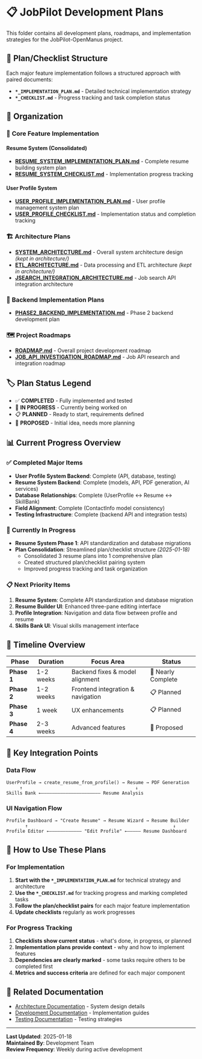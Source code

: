 # 📋 JobPilot Development Plans

This folder contains all development plans, roadmaps, and implementation strategies for the JobPilot-OpenManus project.

## 🎯 **Plan/Checklist Structure**

Each major feature implementation follows a structured approach with paired documents:
- **`*_IMPLEMENTATION_PLAN.md`** - Detailed technical implementation strategy
- **`*_CHECKLIST.md`** - Progress tracking and task completion status

## 📁 Organization

### 🎯 **Core Feature Implementation**

#### **Resume System** (Consolidated)
- **[RESUME_SYSTEM_IMPLEMENTATION_PLAN.md](./RESUME_SYSTEM_IMPLEMENTATION_PLAN.md)** - Complete resume building system plan
- **[RESUME_SYSTEM_CHECKLIST.md](./RESUME_SYSTEM_CHECKLIST.md)** - Implementation progress tracking

#### **User Profile System**
- **[USER_PROFILE_IMPLEMENTATION_PLAN.md](./USER_PROFILE_IMPLEMENTATION_PLAN.md)** - User profile management system plan
- **[USER_PROFILE_CHECKLIST.md](./USER_PROFILE_CHECKLIST.md)** - Implementation status and completion tracking

### 🏗️ **Architecture Plans**
- **[SYSTEM_ARCHITECTURE.md](../architecture/SYSTEM_ARCHITECTURE.md)** - Overall system architecture design *(kept in architecture/)*
- **[ETL_ARCHITECTURE.md](../architecture/ETL_ARCHITECTURE.md)** - Data processing and ETL architecture *(kept in architecture/)*
- **[JSEARCH_INTEGRATION_ARCHITECTURE.md](./JSEARCH_INTEGRATION_ARCHITECTURE.md)** - Job search API integration architecture

### 🚀 **Backend Implementation Plans**
- **[PHASE2_BACKEND_IMPLEMENTATION.md](./PHASE2_BACKEND_IMPLEMENTATION.md)** - Phase 2 backend development plan

### 🗺️ **Project Roadmaps**
- **[ROADMAP.md](./ROADMAP.md)** - Overall project development roadmap
- **[JOB_API_INVESTIGATION_ROADMAP.md](./JOB_API_INVESTIGATION_ROADMAP.md)** - Job API research and integration roadmap

## 🏷️ **Plan Status Legend**
- ✅ **COMPLETED** - Fully implemented and tested
- 🔄 **IN PROGRESS** - Currently being worked on
- 📋 **PLANNED** - Ready to start, requirements defined
- 💭 **PROPOSED** - Initial idea, needs more planning

## 📊 **Current Progress Overview**

### ✅ **Completed Major Items**
- **User Profile System Backend**: Complete (API, database, testing)
- **Resume System Backend**: Complete (models, API, PDF generation, AI services)
- **Database Relationships**: Complete (UserProfile ↔ Resume ↔ SkillBank)
- **Field Alignment**: Complete (ContactInfo model consistency)
- **Testing Infrastructure**: Complete (backend API and integration tests)

### 🔄 **Currently In Progress**
- **Resume System Phase 1**: API standardization and database migrations
- **Plan Consolidation**: Streamlined plan/checklist structure *(2025-01-18)*
  - Consolidated 3 resume plans into 1 comprehensive plan
  - Created structured plan/checklist pairing system
  - Improved progress tracking and task organization

### 📋 **Next Priority Items**
1. **Resume System**: Complete API standardization and database migration
2. **Resume Builder UI**: Enhanced three-pane editing interface
3. **Profile Integration**: Navigation and data flow between profile and resume
4. **Skills Bank UI**: Visual skills management interface

## 📅 **Timeline Overview**

| Phase | Duration | Focus Area | Status |
|-------|----------|------------|---------|
| **Phase 1** | 1-2 weeks | Backend fixes & model alignment | 🔄 Nearly Complete |
| **Phase 2** | 1-2 weeks | Frontend integration & navigation | 📋 Planned |
| **Phase 3** | 1 week | UX enhancements | 📋 Planned |
| **Phase 4** | 2-3 weeks | Advanced features | 💭 Proposed |

## 🎯 **Key Integration Points**

### **Data Flow**
```
UserProfile → create_resume_from_profile() → Resume → PDF Generation
     ↑                                          ↓
Skills Bank ←―――――――――――――――――――――― Resume Analysis
```

### **UI Navigation Flow**
```
Profile Dashboard → "Create Resume" → Resume Wizard → Resume Builder
       ↑                                                      ↓
Profile Editor ←―――――――――――― "Edit Profile" ←――――― Resume Dashboard
```

## 📖 **How to Use These Plans**

### **For Implementation**
1. **Start with the `*_IMPLEMENTATION_PLAN.md`** for technical strategy and architecture
2. **Use the `*_CHECKLIST.md`** for tracking progress and marking completed tasks
3. **Follow the plan/checklist pairs** for each major feature implementation
4. **Update checklists** regularly as work progresses

### **For Progress Tracking**
1. **Checklists show current status** - what's done, in progress, or planned
2. **Implementation plans provide context** - why and how to implement features
3. **Dependencies are clearly marked** - some tasks require others to be completed first
4. **Metrics and success criteria** are defined for each major component

## 🔗 **Related Documentation**
- [Architecture Documentation](../architecture/) - System design details
- [Development Documentation](../development/) - Implementation guides
- [Testing Documentation](../development/TESTING.md) - Testing strategies

---

**Last Updated**: 2025-01-18  
**Maintained By**: Development Team  
**Review Frequency**: Weekly during active development
